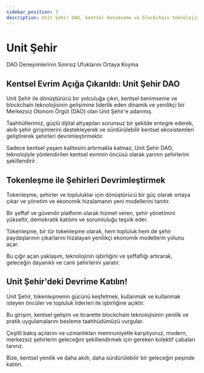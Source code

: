 ```yaml
---
sidebar_position: 3
description: Unit Şehir DAO, kentsel benimseme ve blockchain teknolojisinin gelişimine liderlik eden dinamik ve yenilikçi bir Merkezsiz Otonom Örgüt (DAO) olan Unit Şehir'e adanmıştır.
---
```


# Unit Şehir

DAO Deneyimlerinin Sınırsız Ufuklarını Ortaya Koyma

## Kentsel Evrim Açığa Çıkarıldı: Unit Şehir DAO

Unit Şehir ile dönüştürücü bir yolculuğa çıkın, kentsel benimseme ve blockchain teknolojisinin gelişimine liderlik eden dinamik ve yenilikçi bir Merkezsiz Otonom Örgüt (DAO) olan Unit Şehir'e adanmış.

Taahhütlerimiz, güçlü dijital altyapıları sorunsuz bir şekilde entegre ederek, akıllı şehir girişimlerini destekleyerek ve sürdürülebilir kentsel ekosistemleri geliştirerek şehirleri devrimleştirmektir.

Sadece kentsel yaşam kalitesini artırmakla kalmaz, Unit Şehir DAO, teknolojiyle yönlendirilen kentsel evrimin öncüsü olarak yarının şehirlerini şekillendirir.

## Tokenleşme ile Şehirleri Devrimleştirmek

Tokenleşme, şehirler ve topluluklar için dönüştürücü bir güç olarak ortaya çıkar ve yönetim ve ekonomik hizalamanın yeni modellerini tanıtır.

Bir şeffaf ve güvenilir platform olarak hizmet veren, şehir yönetimini yükseltir, demokratik katılımı ve sorumluluğu teşvik eder.

Tokenleşme, bir tür tokenleşme olarak, hem topluluk hem de şehir paydaşlarının çıkarlarını hizalayan yenilikçi ekonomik modellerin yolunu açar.

Bu çığır açan yaklaşım, teknolojinin işbirliğini ve şeffaflığı artırarak, geleceğin dayanıklı ve canlı şehirlerini yaratır.

## Unit Şehir'deki Devrime Katılın!

Unit Şehir, tokenleşmenin gücünü keşfetmek, kullanmak ve kullanmak isteyen öncüler ve topluluk liderleri ile işbirliğine açıktır.

Bu girişim, kentsel gelişim ve ticarette blockchain teknolojisinin yenilik ve pratik uygulamalarını besleme taahhüdümüzü vurgular.

Çeşitli bakış açılarını ve uzmanlıkları memnuniyetle karşılıyoruz, modern, merkezsiz şehirlerin geleceğini şekillendirmek için gereken kolektif çabaları tanırız.

Bize, kentsel yenilik ve daha akıllı, daha sürdürülebilir bir geleceğin peşinde katılın.
